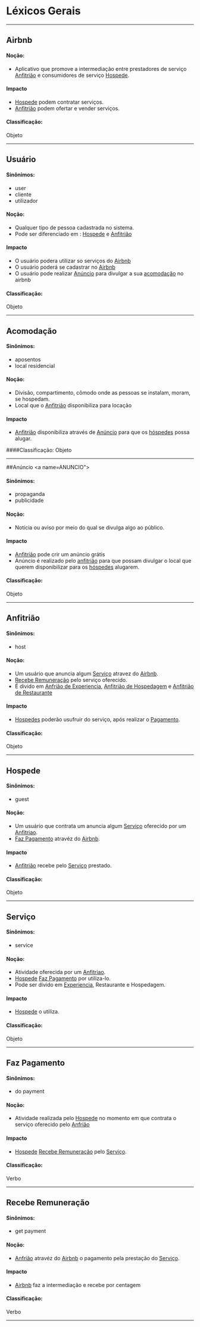 # Léxicos Gerais

***
## Airbnb <a name="AIRBNB"></a>

#### Noção:
- Aplicativo que promove a intermediação entre prestadores de serviço [Anfitrião](#ANFITRIAO) e consumidores de serviço [Hospede](lex_geral.md#HOSPEDE).

#### Impacto
- [Hospede](lex_geral.md#HOSPEDE) podem contratar serviços.
- [Anfitrião](#ANFITRIAO) podem ofertar e vender serviços.

#### Classificação:
Objeto

***
## Usuário <a name="USUARIO"></a>
#### Sinônimos:
- user
- cliente
- utilizador

#### Noção:
- Qualquer tipo de pessoa cadastrada no sistema.
- Pode ser diferenciado em : [Hospede](lex_geral.md#HOSPEDE) e [Anfitrião](#ANFITRIAO)

#### Impacto
- O usuário podera utilizar so serviços do [Airbnb](lex_geral.md#AIRBNB)
- O usuário poderá se cadastrar no [Airbnb](lex_geral.md#AIRBNB)
- O usuário pode realizar [Anúncio](lex_geral.md#ANUNCIO) para divulgar a sua [acomodação](lex_geral.md#ACOMODACAO) no airbnb

#### Classificação:
Objeto

***
## Acomodação <a name="ACOMODACAO"></a>

#### Sinônimos:
- aposentos
- local residencial

#### Noção:
- Divisão, compartimento, cômodo  onde as pessoas se instalam, moram, se hospedam.
- Local que o [Anfitrião](lex_geral.md#ANFITRIAO) disponibiliza para locação

#### Impacto
- [Anfitrião](lex_geral.md#ANFITRIAO) disponibiliza através de [Anúncio](lex_geral.md#ANUNCIO) para que os [hóspedes](lex_geral.md#HOSPEDE) possa alugar.

####Classificação:
Objeto

***

##Anúncio <a name=ANUNCIO"></a>

#### Sinônimos:
- propaganda
- publicidade

#### Noção:
- Notícia ou aviso por meio do qual se divulga algo ao público.

#### Impacto
- [Anfitrião](lex_geral.md#ANFITRIAO) pode crir um anúncio grátis
- Anúncio é realizado pelo [anfitrião](lex_geral.md#ANFITRIAO) para que possam divulgar o local que querem disponibilizar para os [hóspedes](lex_geral.md#HOSPEDE) alugarem.

#### Classificação:
Objeto


***
## Anfitrião <a name="ANFITRIAO"></a>
#### Sinônimos:
- host

#### Noção:
- Um usuário que anuncia algum [Serviço](lex_geral.md#SERVICO) atravez do [Airbnb](lex_geral.md#AIRBNB).
- [Recebe Remuneração](lex_geral.md#REMUNERACAO) pelo serviço oferecido.
- É divido em [Anfrião de Experiencia](lex_experiencia.md#ANFITRIAO-EXPERIENCIA), [Anfitrião de Hospedagem](#) e [Anfitrião de Restaurante](#)

#### Impacto
- [Hospedes](lex_geral.md#HOSPEDE) poderão usufruir do serviço, após realizar o [Pagamento](lex_geral.md#PAGAMENTO).

#### Classificação:
Objeto

***
## Hospede <a name="HOSPEDE"></a>
#### Sinônimos:
- guest

#### Noção:
- Um usuário que contrata um anuncia algum [Serviço](lex_geral.md#SERVICO) oferecido por um [Anfitriao](lex_geral.md#ANFITRIAO).
- [Faz Pagamento](lex_geral.md#PAGAMENTO) atravéz do  [Airbnb](lex_geral.md#AIRBNB).

#### Impacto
- [Anfitrião](#ANFITRIAO) recebe pelo [Serviço](lex_geral.md#SERVICO) prestado.

#### Classificação:
Objeto

***
## Serviço <a name="SERVICO"></a>
#### Sinônimos:
- service

#### Noção:
- Atividade oferecida por um [Anfitriao](lex_geral.md#ANFITRIAO).
- [Hospede](lex_geral.md#HOSPEDE) [Faz Pagamento](lex_geral.md#PAGAMENTO) por utiliza-lo.
- Pode ser divido em [Experiencia](lex_experiencia.md#EXPERIENCIA), Restaurante e Hospedagem.

#### Impacto
- [Hospede](lex_geral.md#HOSPEDE) o utiliza.  

#### Classificação:
Objeto

***
## Faz Pagamento <a name="PAGAMENTO"></a>
#### Sinônimos:
- do payment

#### Noção:
- Atividade realizada pelo [Hospede](lex_geral.md#HOSPEDE) no momento em que contrata o serviço oferecido pelo [Anfrião](lex_geral#ANFITRIAO)

#### Impacto
- [Hospede](lex_geral.md#HOSPEDE) [Recebe Remuneração](lex_geral.md#REMUNERACAO) pelo [Serviço](lex_geral.md#SEVICO).  

#### Classificação:
Verbo

***
## Recebe Remuneração <a name="REMUNERACAO"></a>
#### Sinônimos:
- get payment

#### Noção:
- [Anfrião](lex_geral#ANFITRIAO) atravéz do [Airbnb](lex_geral.md#AIRBNB) o pagamento pela prestação do [Serviço](lex_geral.md#SERVICO).

#### Impacto
- [Airbnb](lex_geral.md#AIRBNB) faz a intermediação e recebe por centagem

#### Classificação:
Verbo

***
